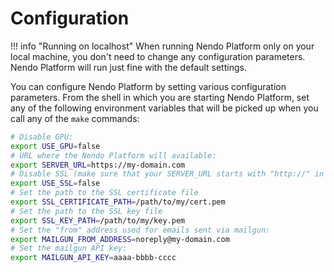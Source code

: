 # Configuration

!!! info "Running on localhost"
    When running Nendo Platform only on your local machine, you don't need to change any configuration parameters. Nendo Platform will run just fine with the default settings.

You can configure Nendo Platform by setting various configuration parameters. From the shell in which you are starting Nendo Platform, set any of the following environment variables that will be picked up when you call any of the `make` commands:

```bash
# Disable GPU:
export USE_GPU=false
# URL where the Nendo Platform will available:
export SERVER_URL=https://my-domain.com
# Disable SSL (make sure that your SERVER_URL starts with "http://" in this case):
export USE_SSL=false
# Set the path to the SSL certificate file
export SSL_CERTIFICATE_PATH=/path/to/my/cert.pem
# Set the path to the SSL key file
export SSL_KEY_PATH=/path/to/my/key.pem
# Set the "from" address used for emails sent via mailgun:
export MAILGUN_FROM_ADDRESS=noreply@my-domain.com
# Set the mailgun API key:
export MAILGUN_API_KEY=aaaa-bbbb-cccc
```

